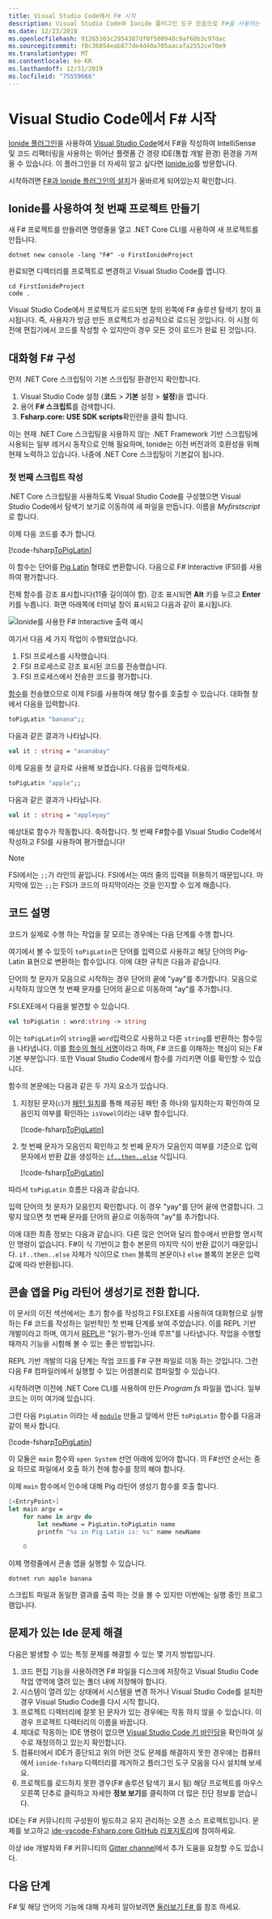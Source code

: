 ```yaml
---
title: Visual Studio Code에서 F# 시작
description: Visual Studio Code와 Ionide 플러그인 도구 모음으로 F#을 사용하는 방법을 알아봅니다.
ms.date: 12/23/2018
ms.openlocfilehash: 91265303c2954387df0f500940c9af68b3c97dac
ms.sourcegitcommit: f8c36054eab877de4d40a705aacafa2552ce70e9
ms.translationtype: MT
ms.contentlocale: ko-KR
ms.lasthandoff: 12/31/2019
ms.locfileid: "75559666"
---
```

# <a name="get-started-with-f-in-visual-studio-code"></a>Visual Studio Code에서 F# 시작

[Ionide 플러그인](https://marketplace.visualstudio.com/items?itemName=Ionide.Ionide-fsharp)을 사용하여 [Visual Studio Code](https://code.visualstudio.com)에서 F#을 작성하여 IntelliSense 및 코드 리팩터링을 사용하는 뛰어난 플랫폼 간 경량 IDE(통합 개발 환경) 환경을 가져올 수 있습니다. 이 플러그인을 더 자세히 알고 싶다면 [Ionide.io](http://ionide.io)를 방문합니다.

시작하려면 [F#과 Ionide 플러그인의 설치](install-fsharp.md#install-f-with-visual-studio-code)가 올바르게 되어있는지 확인합니다.

## <a name="create-your-first-project-with-ionide"></a>Ionide를 사용하여 첫 번째 프로젝트 만들기

새 F# 프로젝트를 만들려면 명령줄을 열고 .NET Core CLI를 사용하여 새 프로젝트를 만듭니다.

```dotnetcli
dotnet new console -lang "F#" -o FirstIonideProject
```

완료되면 디렉터리를 프로젝트로 변경하고 Visual Studio Code를 엽니다.

```console
cd FirstIonideProject
code .
```

Visual Studio Code에서 프로젝트가 로드되면 창의 왼쪽에 F# 솔루션 탐색기 창이 표시됩니다. 즉, 사용자가 방금 만든 프로젝트가 성공적으로 로드된 것입니다. 이 시점 이전에 편집기에서 코드를 작성할 수 있지만이 경우 모든 것이 로드가 완료 된 것입니다.

## <a name="configure-f-interactive"></a>대화형 F# 구성

먼저 .NET Core 스크립팅이 기본 스크립팅 환경인지 확인합니다.

1. Visual Studio Code 설정 (**코드** > **기본** 설정 > **설정**)을 엽니다.
1. 용어 **F# 스크립트**를 검색합니다.
1. **Fsharp.core: USE SDK scripts**확인란을 클릭 합니다.

이는 현재 .NET Core 스크립팅을 사용하지 않는 .NET Framework 기반 스크립팅에 사용되는 일부 레거시 동작으로 인해 필요하며, Ionide는 이전 버전과의 호환성을 위해 현재 노력하고 있습니다. 나중에 .NET Core 스크립팅이 기본값이 됩니다.

### <a name="write-your-first-script"></a>첫 번째 스크립트 작성

.NET Core 스크립팅을 사용하도록 Visual Studio Code를 구성했으면 Visual Studio Code에서 탐색기 보기로 이동하여 새 파일을 만듭니다. 이름을 *Myfirstscript*로 합니다.

이제 다음 코드를 추가 합니다.

[!code-fsharp[ToPigLatin](~/samples/snippets/fsharp/getting-started/to-pig-latin.fsx)]

이 함수는 단어를 [Pig Latin](https://en.wikipedia.org/wiki/Pig_Latin) 형태로 변환합니다. 다음으로 F# Interactive (FSI)를 사용하여 평가합니다.

전체 함수를 강조 표시합니다(11줄 길이여야 함). 강조 표시되면 **Alt** 키를 누르고 **Enter** 키를 누릅니다. 화면 아래쪽에 터미널 창이 표시되고 다음과 같이 표시됩니다.

![Ionide를 사용한 F# Interactive 출력 예시](./media/getting-started-vscode/vscode-fsi.png)

여기서 다음 세 가지 작업이 수행되었습니다.

1. FSI 프로세스를 시작했습니다.
2. FSI 프로세스로 강조 표시된 코드를 전송했습니다.
3. FSI 프로세스에서 전송한 코드를 평가합니다.

[함수](../language-reference/functions/index.md)를 전송했으므로 이제 FSI를 사용하여 해당 함수를 호출할 수 있습니다. 대화형 창에서 다음을 입력합니다.

```fsharp
toPigLatin "banana";;
```

다음과 같은 결과가 나타납니다.

```fsharp
val it : string = "ananabay"
```

이제 모음을 첫 글자로 사용해 보겠습니다. 다음을 입력하세요.

```fsharp
toPigLatin "apple";;
```

다음과 같은 결과가 나타납니다.

```fsharp
val it : string = "appleyay"
```

예상대로 함수가 작동합니다. 축하합니다. 첫 번째 F#함수를 Visual Studio Code에서 작성하고 FSI를 사용하여 평가했습니다!

> [!NOTE]
> FSI에서는 `;;`가 라인의 끝입니다. FSI에서는 여러 줄의 입력을 허용하기 때문입니다. 마지막에 있는 `;;`는 FSI가 코드의 마지막이라는 것을 인지할 수 있게 해줍니다.

## <a name="explaining-the-code"></a>코드 설명

코드가 실제로 수행 하는 작업을 잘 모르는 경우에는 다음 단계를 수행 합니다.

여기에서 볼 수 있듯이 `toPigLatin`은 단어를 입력으로 사용하고 해당 단어의 Pig-Latin 표현으로 변환하는 함수입니다. 이에 대한 규칙은 다음과 같습니다.

단어의 첫 문자가 모음으로 시작하는 경우 단어의 끝에 "yay"를 추가합니다. 모음으로 시작하지 않으면 첫 번째 문자를 단어의 끝으로 이동하여 "ay"를 추가합니다.

FSI.EXE에서 다음을 발견할 수 있습니다.

```fsharp
val toPigLatin : word:string -> string
```

이는 `toPigLatin`이 `string`을 `word`입력으로 사용하고 다른 `string`를 반환하는 함수임을 나타냅니다. 이를 [함수의 형식 서명](https://fsharpforfunandprofit.com/posts/function-signatures/)이라고 하며, F# 코드를 이해하는 핵심이 되는 F# 기본 부분입니다. 또한 Visual Studio Code에서 함수를 가리키면 이를 확인할 수 있습니다.

함수의 본문에는 다음과 같은 두 가지 요소가 있습니다.

1. 지정된 문자(`c`)가 [패턴 일치](../language-reference/pattern-matching.md)를 통해 제공된 패턴 중 하나와 일치하는지 확인하여 모음인지 여부를 확인하는 `isVowel`이라는 내부 함수입니다.

   [!code-fsharp[ToPigLatin](~/samples/snippets/fsharp/getting-started/to-pig-latin.fsx#L2-L6)]

2. 첫 번째 문자가 모음인지 확인하고 첫 번째 문자가 모음인지 여부를 기준으로 입력 문자에서 반환 값을 생성하는 [`if..then..else`](../language-reference/conditional-expressions-if-then-else.md) 식입니다.

   [!code-fsharp[ToPigLatin](~/samples/snippets/fsharp/getting-started/to-pig-latin.fsx#L8-L11)]

따라서 `toPigLatin` 흐름은 다음과 같습니다.

입력 단어의 첫 문자가 모음인지 확인합니다. 이 경우 "yay"를 단어 끝에 연결합니다. 그렇지 않으면 첫 번째 문자를 단어의 끝으로 이동하여 "ay"를 추가합니다.

이에 대한 최종 정보는 다음과 같습니다. 다른 많은 언어와 달리 함수에서 반환할 명시적인 명령이 없습니다. F#이 식 기반이고 함수 본문의 마지막 식이 반환 값이기 때문입니다. `if..then..else` 자체가 식이므로 `then` 블록의 본문이나 `else` 블록의 본문은 입력 값에 따라 반환됩니다.

## <a name="turn-the-console-app-into-a-pig-latin-generator"></a>콘솔 앱을 Pig 라틴어 생성기로 전환 합니다.

이 문서의 이전 섹션에서는 초기 함수를 작성하고 FSI.EXE를 사용하여 대화형으로 실행하는 F# 코드를 작성하는 일반적인 첫 번째 단계를 보여 주었습니다. 이를 REPL 기반 개발이라고 하며, 여기서 [REPL](https://en.wikipedia.org/wiki/Read%E2%80%93eval%E2%80%93print_loop)은 "읽기-평가-인쇄 루프"를 나타냅니다. 작업을 수행할 때까지 기능을 시험해 볼 수 있는 좋은 방법입니다.

REPL 기반 개발의 다음 단계는 작업 코드를 F# 구현 파일로 이동 하는 것입니다. 그런 다음 F# 컴파일러에서 실행할 수 있는 어셈블리로 컴파일할 수 있습니다.

시작하려면 이전에 .NET Core CLI를 사용하여 만든 *Program fs* 파일을 엽니다. 일부 코드는 이미 여기에 있습니다.

그런 다음 `PigLatin` 이라는 새 [`module`](../language-reference/modules.md) 만들고 앞에서 만든 `toPigLatin` 함수를 다음과 같이 복사 합니다.

[!code-fsharp[ToPigLatin](~/samples/snippets/fsharp/getting-started/pig-latin.fs#L3-L14)]

이 모듈은 `main` 함수와 `open System` 선언 아래에 있어야 합니다. 의 F#선언 순서는 중요 하므로 파일에서 호출 하기 전에 함수를 정의 해야 합니다.

이제 `main` 함수에서 인수에 대해 Pig 라틴어 생성기 함수를 호출 합니다.

```fsharp
[<EntryPoint>]
let main argv =
    for name in argv do
        let newName = PigLatin.toPigLatin name
        printfn "%s in Pig Latin is: %s" name newName

    0
```

이제 명령줄에서 콘솔 앱을 실행할 수 있습니다.

```dotnetcli
dotnet run apple banana
```

스크립트 파일과 동일한 결과를 출력 하는 것을 볼 수 있지만 이번에는 실행 중인 프로그램입니다.

## <a name="troubleshooting-ionide"></a>문제가 있는 Ide 문제 해결

다음은 발생할 수 있는 특정 문제를 해결할 수 있는 몇 가지 방법입니다.

1. 코드 편집 기능을 사용하려면 F# 파일을 디스크에 저장하고 Visual Studio Code 작업 영역에 열려 있는 폴더 내에 저장해야 합니다.
1. 시스템이 열려 있는 상태에서 시스템을 변경 하거나 Visual Studio Code를 설치한 경우 Visual Studio Code를 다시 시작 합니다.
1. 프로젝트 디렉터리에 잘못 된 문자가 있는 경우에는 작동 하지 않을 수 있습니다.  이 경우 프로젝트 디렉터리의 이름을 바꿉니다.
1. 제대로 작동하는 IDE 명령이 없으면 [Visual Studio Code 키 바인딩](https://code.visualstudio.com/docs/getstarted/keybindings#_advanced-customization)을 확인하여 실수로 재정의하고 있는지 확인합니다.
1. 컴퓨터에서 IDE가 중단되고 위의 어떤 것도 문제를 해결하지 못한 경우에는 컴퓨터에서 `ionide-fsharp` 디렉터리를 제거하고 플러그인 도구 모음을 다시 설치해 보세요.
1. 프로젝트를 로드하지 못한 경우(F# 솔루션 탐색기 표시 됨) 해당 프로젝트를 마우스 오른쪽 단추로 클릭하고 자세한 **정보 보기**를 클릭하여 더 많은 진단 정보를 얻습니다.

IDE는 F# 커뮤니티의 구성원이 빌드하고 유지 관리하는 오픈 소스 프로젝트입니다. 문제를 보고하고 [ide-vscode-Fsharp.core GitHub 리포지토리](https://github.com/ionide/ionide-vscode-fsharp)에 참여하세요.

이상 ide 개발자와 F# 커뮤니티의 [Gitter channel](https://gitter.im/ionide/ionide-project)에서 추가 도움을 요청할 수도 있습니다.

## <a name="next-steps"></a>다음 단계

F# 및 해당 언어의 기능에 대해 자세히 알아보려면 [둘러보기 F# ](../tour.md)를 참조 하세요.
